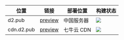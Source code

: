 | 位置 | 链接 | 部署位置 | 构建状态 |
| --- | --- | --- | --- |
| d2.pub | [preview](https://d2.pub) | 中国服务器 | [![](https://github.com/d2-projects/d2.pub/workflows/Deploy%20https%3A%2F%2Fd2.pub/badge.svg)](https://github.com/d2-projects/d2.pub/actions?query=workflow%3A%22Deploy+https%3A%2F%2Fd2.pub%22) |
| cdn.d2.pub | [preview](https://cdn.d2.pub) | 七牛云 CDN | [![](https://github.com/d2-projects/d2.pub/workflows/Deploy%20https%3A%2F%2Fcdn.d2.pub/badge.svg)](https://github.com/d2-projects/d2.pub/actions?query=workflow%3A%22Deploy+https%3A%2F%2Fcdn.d2.pub%22) |